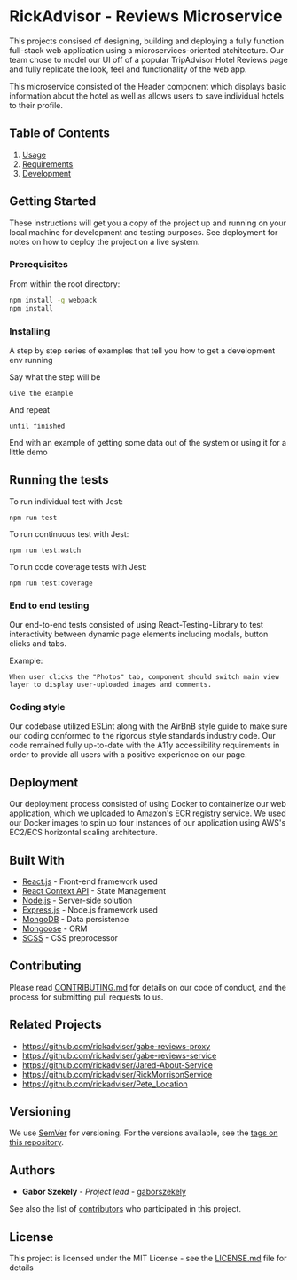 # RickAdvisor - Reviews Microservice

This projects consised of designing, building and deploying a fully function full-stack web application using a microservices-oriented atchitecture. Our team chose to model our UI off of a popular TripAdvisor Hotel Reviews page and fully replicate the look, feel and functionality of the web app.

This microservice consisted of the Header component which displays basic information about the hotel as well as allows users to save individual hotels to their profile.

## Table of Contents

1. [Usage](#Usage)
2. [Requirements](#requirements)
3. [Development](#development)

## Getting Started

These instructions will get you a copy of the project up and running on your local machine for development and testing purposes. See deployment for notes on how to deploy the project on a live system.

### Prerequisites

From within the root directory:

```sh
npm install -g webpack
npm install
```

### Installing

A step by step series of examples that tell you how to get a development env running

Say what the step will be

```
Give the example
```

And repeat

```
until finished
```

End with an example of getting some data out of the system or using it for a little demo

## Running the tests

To run individual test with Jest:
```
npm run test
```

To run continuous test with Jest:
```
npm run test:watch
```

To run code coverage tests with Jest:
```
npm run test:coverage
```

### End to end testing

Our end-to-end tests consisted of using React-Testing-Library to test interactivity between dynamic page elements including modals, button clicks and tabs.

Example:
```
When user clicks the "Photos" tab, component should switch main view layer to display user-uploaded images and comments.
```

### Coding style

Our codebase utilized ESLint along with the AirBnB style guide to make sure our coding conformed to the rigorous style standards industry code. Our code remained fully up-to-date with the A11y accessibility requirements in order to provide all users with a positive experience on our page.

## Deployment

Our deployment process consisted of using Docker to containerize our web application, which we uploaded to Amazon's ECR registry service. We used our Docker images to spin up four instances of our application using AWS's EC2/ECS horizontal scaling architecture.

## Built With

* [React.js](https://reactjs.org) - Front-end framework used
* [React Context API](https://reactjs.org/docs/context.html) - State Management
* [Node.js](https://nodejs.org/en/) - Server-side solution
* [Express.js](https://expressjs.com/) - Node.js framework used
* [MongoDB](https://www.mongodb.com/) - Data persistence
* [Mongoose](https://mongoosejs.com/) - ORM
* [SCSS](https://sass-lang.com/) - CSS preprocessor

## Contributing

Please read [CONTRIBUTING.md](https://gist.github.com/PurpleBooth/b24679402957c63ec426) for details on our code of conduct, and the process for submitting pull requests to us.

## Related Projects

  - https://github.com/rickadviser/gabe-reviews-proxy
  - https://github.com/rickadviser/gabe-reviews-service
  - https://github.com/rickadviser/Jared-About-Service
  - https://github.com/rickadviser/RickMorrisonService
  - https://github.com/rickadviser/Pete_Location

## Versioning

We use [SemVer](http://semver.org/) for versioning. For the versions available, see the [tags on this repository](https://github.com/your/project/tags). 

## Authors

* **Gabor Szekely** - *Project lead* - [gaborszekely](https://github.com/gaborszekely)

See also the list of [contributors](https://github.com/your/project/contributors) who participated in this project.

## License

This project is licensed under the MIT License - see the [LICENSE.md](LICENSE.md) file for details
